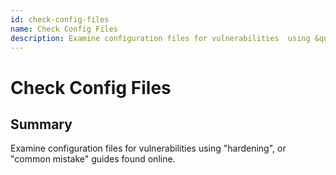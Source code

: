 ```yaml
---
id: check-config-files
name: Check Config Files
description: Examine configuration files for vulnerabilities  using &quot;hardening&quot;, or &quot;common mistake&quot; guides found...
---
```

# Check Config Files

## Summary

Examine configuration files for vulnerabilities  using "hardening", or "common mistake" guides found online.

